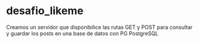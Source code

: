 # desafio_likeme

Creamos un servidor que disponibilice las rutas GET y POST para consultar y guardar los posts en una base de datos con PG PostgreSQL

